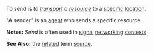 To send is *to [transport](https://github.com/gcassel/Modular-Organization-Terminology/blob/master/terms/transport.md) a [resource](https://github.com/gcassel/Modular-Organization-Terminology/blob/master/terms/resource.md)* to a [specific](https://github.com/gcassel/Modular-Organization-Terminology/blob/master/terms/specific.md) [location](https://github.com/gcassel/Modular-Organization-Terminology/blob/master/terms/location.md).

"A sender" is an [agent](https://github.com/gcassel/Modular-Organization-Terminology/blob/master/terms/agent.md) who sends a specific resource.

**Notes:**  *Send* is often used in [signal](https://github.com/gcassel/Modular-Organization-Terminology/blob/master/terms/signal.md) [networking](https://github.com/gcassel/Modular-Organization-Terminology/blob/master/terms/network.md) [contexts](https://github.com/gcassel/Modular-Organization-Terminology/blob/master/terms/context.md).

**See Also:** the [related](https://github.com/gcassel/Modular-Organization-Terminology/blob/master/terms/relationship.md) term [source](https://github.com/gcassel/Modular-Organization-Terminology/blob/master/terms/source.md).
